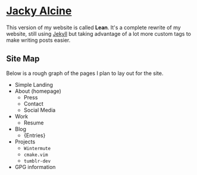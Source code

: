# [Jacky Alcine][1]

This version of my website is called **Lean**. It's a complete rewrite of my
website, still using [Jekyll][] but taking advantage of a lot more custom tags
to make writing posts easier.

## Site Map

Below is a rough graph of the pages I plan to lay out for the site. 

  - Simple Landing
  - About (homepage)
    * Press
    * Contact
    * Social Media
  - Work
    * Resume
  - Blog
    * {Entries}
  - Projects
    * `Wintermute`
    * `cmake.vim`
    * `tumblr-dev`
  - GPG information

[1]: https://jacky.wtf/about/
[jekyll]: https://jekyllrb.com/

